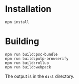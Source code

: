 Installation
============

```
npm install
```

Building
========

```
npm run build:psc-bundle
npm run build:pulp-browserify
npm run build:rollup
npm run build:webpack
```

The output is in the `dist` directory.
